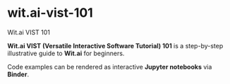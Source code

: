 # wit.ai-vist-101
Wit.ai VIST 101

**Wit.ai VIST (Versatile Interactive Software Tutorial) 101** is a step-by-step illustrative guide to **Wit.ai** for beginners.

Code examples can be rendered as interactive **Jupyter notebooks** via **Binder**.
